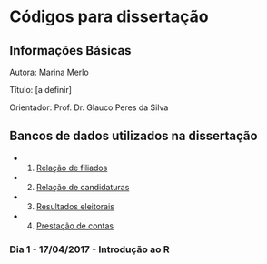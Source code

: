 # Códigos para dissertação



## Informações Básicas

Autora: Marina Merlo

Título: [a definir] 

Orientador: Prof. Dr. Glauco Peres da Silva

## Bancos de dados utilizados na dissertação

- 1) [Relação de filiados](http://www.tse.jus.br/partidos/filiacao-partidaria/relacao-de-filiados)
- 2) [Relação de candidaturas](http://www.tse.jus.br/hotSites/pesquisas-eleitorais/candidatos.html)
- 3) [Resultados eleitorais](http://www.tse.jus.br/hotSites/pesquisas-eleitorais/resultados.html)
- 4) [Prestação de contas](http://www.tse.jus.br/hotSites/pesquisas-eleitorais/prestacao_contas.html)

### Dia 1 - 17/04/2017 - Introdução ao R

